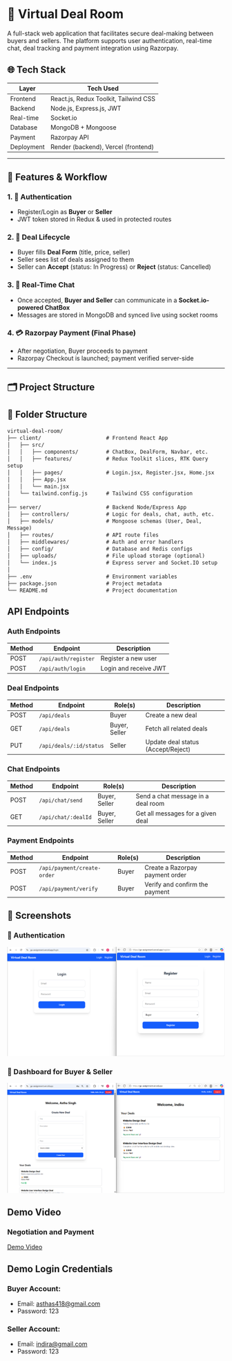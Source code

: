 # 💼 Virtual Deal Room

A full-stack web application that facilitates secure deal-making between buyers and sellers. The platform supports user authentication, real-time chat, deal tracking and payment integration using Razorpay.

## 🌐 Tech Stack

| Layer        | Tech Used                             |
|--------------|----------------------------------------|
| Frontend     | React.js, Redux Toolkit, Tailwind CSS |
| Backend      | Node.js, Express.js, JWT              |
| Real-time    | Socket.io                             |
| Database     | MongoDB + Mongoose                    |
| Payment      | Razorpay API                          |
| Deployment   | Render (backend), Vercel (frontend)   |

---

## 🔄 Features & Workflow

### 1. 🧾 Authentication
- Register/Login as **Buyer** or **Seller**
- JWT token stored in Redux & used in protected routes

### 2. 📃 Deal Lifecycle
- Buyer fills **Deal Form** (title, price, seller)
- Seller sees list of deals assigned to them
- Seller can **Accept** (status: In Progress) or **Reject** (status: Cancelled)

### 3. 💬 Real-Time Chat
- Once accepted, **Buyer and Seller** can communicate in a **Socket.io-powered ChatBox**
- Messages are stored in MongoDB and synced live using socket rooms

### 4. 💳 Razorpay Payment (Final Phase)
- After negotiation, Buyer proceeds to payment
- Razorpay Checkout is launched; payment verified server-side


---

## 🗂️ Project Structure

## 📁 Folder Structure

```plaintext
virtual-deal-room/
├── client/                     # Frontend React App
│   ├── src/
│   │   ├── components/         # ChatBox, DealForm, Navbar, etc.
│   │   ├── features/           # Redux Toolkit slices, RTK Query setup
│   │   ├── pages/              # Login.jsx, Register.jsx, Home.jsx
│   │   ├── App.jsx
│   │   └── main.jsx
│   └── tailwind.config.js      # Tailwind CSS configuration
│
├── server/                     # Backend Node/Express App
│   ├── controllers/            # Logic for deals, chat, auth, etc.
│   ├── models/                 # Mongoose schemas (User, Deal, Message)
│   ├── routes/                 # API route files
│   ├── middlewares/            # Auth and error handlers
│   ├── config/                 # Database and Redis configs
│   ├── uploads/                # File upload storage (optional)
│   └── index.js                # Express server and Socket.IO setup
│
├── .env                        # Environment variables
├── package.json                # Project metadata
└── README.md                   # Project documentation
```


## API Endpoints

### Auth Endpoints

| Method | Endpoint             | Description           |
| ------ | -------------------- | --------------------- |
| POST   | `/api/auth/register` | Register a new user   |
| POST   | `/api/auth/login`    | Login and receive JWT |


### Deal Endpoints

| Method | Endpoint                | Role(s)       | Description                        |
| ------ | ----------------------- | ------------- | ---------------------------------- |
| POST   | `/api/deals`            | Buyer         | Create a new deal                  |
| GET    | `/api/deals`            | Buyer, Seller | Fetch all related deals            |
| PUT    | `/api/deals/:id/status` | Seller        | Update deal status (Accept/Reject) |


### Chat Endpoints

| Method | Endpoint            | Role(s)       | Description                        |
| ------ | ------------------- | ------------- | ---------------------------------- |
| POST   | `/api/chat/send`    | Buyer, Seller | Send a chat message in a deal room |
| GET    | `/api/chat/:dealId` | Buyer, Seller | Get all messages for a given deal  |


### Payment Endpoints

| Method | Endpoint                    | Role(s) | Description                     |
| ------ | --------------------------- | ------- | ------------------------------- |
| POST   | `/api/payment/create-order` | Buyer   | Create a Razorpay payment order |
| POST   | `/api/payment/verify`       | Buyer   | Verify and confirm the payment  |


## 📸 Screenshots

### 🔐 Authentication
![Authentication](./screenshots/auth.png)

### 💬 Dashboard for Buyer & Seller
![Dashboard](./screenshots/dashboard.png)


## Demo Video

### Negotiation and Payment

[Demo Video](https://drive.google.com/file/d/1A4rb8J7BnaluGCNBHF9hCOGjU7UYGrzZ/view?usp=sharing)

## Demo Login Credentials

### Buyer Account:
  - Email: asthas418@gmail.com
  - Password: 123

### Seller Account:
  - Email: indira@gmail.com
  - Password: 123


